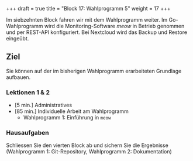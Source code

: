 +++
draft = true
title = "Block 17: Wahlprogramm 5"
weight = 17
+++

Im siebzehnten Block fahren wir mit dem Wahlprogramm weiter. Im Go-Wahlprogramm wird die Monitoring-Software _meow_ in Betrieb genommen und per REST-API konfiguriert. Bei Nextcloud wird das Backup und Restore eingeübt.

## Ziel

Sie können auf der im bisherigen Wahlprogramm erarbeiteten Grundlage aufbauen.

### Lektionen 1 & 2

- [5 min.] Administratives
- [85 min.] Individuelle Arbeit am Wahlprogramm
    - Wahlprogramm 1: Einführung in `meow`

### Hausaufgaben

Schliessen Sie den vierten Block ab und sichern Sie die Ergebnisse (Wahlprogramm 1: Git-Repository, Wahlprogramm 2: Dokumentation)
